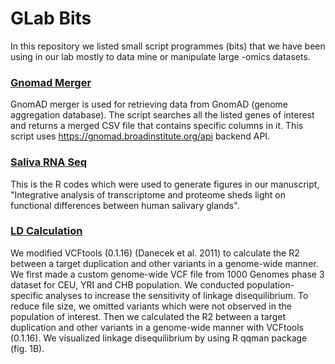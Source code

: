 # GLab Bits

In this repository we listed small script programmes (bits) that we have been using in our lab mostly to data mine or manipulate large -omics datasets.


### [Gnomad Merger](./gnomad)

GnomAD merger is used for retrieving data from GnomAD (genome aggregation database). The script searches all the listed genes of interest and returns a merged CSV file that contains specific columns in it. This script uses https://gnomad.broadinstitute.org/api backend API.


### [Saliva RNA Seq](./Saliva-RNASeq)

This is the R codes which were used to generate figures in our manuscript,
"Integrative analysis of transcriptome and proteome sheds light on functional differences between human salivary glands".


###  [LD Calculation](./ld-calculation)

We modified VCFtools (0.1.16) (Danecek et al. 2011) to calculate the R2 between a target duplication and other variants in a genome-wide manner. We first made a custom genome-wide VCF file from 1000 Genomes phase 3 dataset for CEU, YRI and CHB population. We conducted population-specific analyses to increase the sensitivity of linkage disequilibrium. To reduce file size, we omitted variants which were not observed in the population of interest. Then we calculated the R2 between a target duplication and other variants in a genome-wide manner with VCFtools (0.1.16). We visualized linkage disequilibrium by using R qqman package (fig. 1B).
